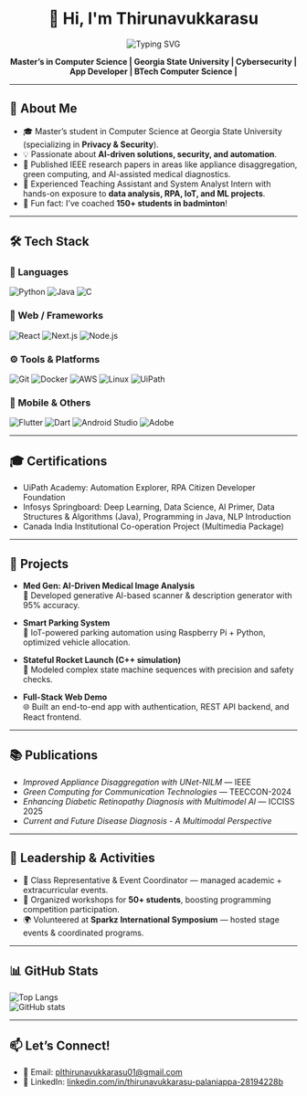 <h1 align="center">👋 Hi, I'm Thirunavukkarasu </h1>

<p align="center">
  <img src="https://readme-typing-svg.herokuapp.com?size=24&color=1E90FF&center=true&vCenter=true&width=650&lines=Computer+Enthusiastic;Always+Learning;Creative+Technologies" alt="Typing SVG">
</p>

<p align="center">
  <strong> Master’s in Computer Science | Georgia State University | Cybersecurity | App Developer | BTech Computer Science |</strong>
</p>

---

## 🌟 About Me
- 🎓 Master’s student in Computer Science at Georgia State University (specializing in **Privacy & Security**).  
- 💡 Passionate about **AI-driven solutions, security, and automation**.  
- 📑 Published IEEE research papers in areas like appliance disaggregation, green computing, and AI-assisted medical diagnostics.  
- 🔭 Experienced Teaching Assistant and System Analyst Intern with hands-on exposure to **data analysis, RPA, IoT, and ML projects**.  
- 🏸 Fun fact: I’ve coached **150+ students in badminton**!  

---

## 🛠️ Tech Stack

### 🚀 Languages  
![Python](https://img.shields.io/badge/Python-3776AB?style=for-the-badge&logo=python&logoColor=yellow)
![Java](https://img.shields.io/badge/Java-ED8B00?style=for-the-badge&logo=openjdk&logoColor=white)
![C](https://img.shields.io/badge/C-00599C?style=for-the-badge&logo=c&logoColor=white)

### 🎨 Web / Frameworks  
![React](https://img.shields.io/badge/React-20232A?style=for-the-badge&logo=react&logoColor=61DAFB)
![Next.js](https://img.shields.io/badge/Next.js-000000?style=for-the-badge&logo=nextdotjs&logoColor=white)
![Node.js](https://img.shields.io/badge/Node.js-339933?style=for-the-badge&logo=nodedotjs&logoColor=white)

### ⚙️ Tools & Platforms  
![Git](https://img.shields.io/badge/Git-F05032?style=for-the-badge&logo=git&logoColor=white)
![Docker](https://img.shields.io/badge/Docker-2496ED?style=for-the-badge&logo=docker&logoColor=white)
![AWS](https://img.shields.io/badge/AWS-FF9900?style=for-the-badge&logo=amazonaws&logoColor=white)
![Linux](https://img.shields.io/badge/Linux-FCC624?style=for-the-badge&logo=linux&logoColor=black)
![UiPath](https://img.shields.io/badge/UiPath-FF6F00?style=for-the-badge&logo=uipath&logoColor=white)

### 📱 Mobile & Others  
![Flutter](https://img.shields.io/badge/Flutter-02569B?style=for-the-badge&logo=flutter&logoColor=white)
![Dart](https://img.shields.io/badge/Dart-0175C2?style=for-the-badge&logo=dart&logoColor=white)
![Android Studio](https://img.shields.io/badge/Android_Studio-3DDC84?style=for-the-badge&logo=androidstudio&logoColor=white)
![Adobe](https://img.shields.io/badge/Adobe-FF0000?style=for-the-badge&logo=adobe&logoColor=white)

---

## 🎓 Certifications
- UiPath Academy: Automation Explorer, RPA Citizen Developer Foundation  
- Infosys Springboard: Deep Learning, Data Science, AI Primer, Data Structures & Algorithms (Java), Programming in Java, NLP Introduction  
- Canada India Institutional Co-operation Project (Multimedia Package)  

---

## 🚀 Projects
- **Med Gen: AI-Driven Medical Image Analysis**  
  🧠 Developed generative AI-based scanner & description generator with 95% accuracy.  

- **Smart Parking System**  
  🚗 IoT-powered parking automation using Raspberry Pi + Python, optimized vehicle allocation.  

- **Stateful Rocket Launch (C++ simulation)**  
  🚀 Modeled complex state machine sequences with precision and safety checks.  

- **Full-Stack Web Demo**  
  🌐 Built an end-to-end app with authentication, REST API backend, and React frontend.  

---

## 📚 Publications
- *Improved Appliance Disaggregation with UNet-NILM* — IEEE  
- *Green Computing for Communication Technologies* — TEECCON-2024  
- *Enhancing Diabetic Retinopathy Diagnosis with Multimodel AI* — ICCISS 2025  
- *Current and Future Disease Diagnosis - A Multimodal Perspective*  

---

## 🏅 Leadership & Activities
- 🎤 Class Representative & Event Coordinator — managed academic + extracurricular events.  
- 📢 Organized workshops for **50+ students**, boosting programming competition participation.  
- 🌍 Volunteered at **Sparkz International Symposium** — hosted stage events & coordinated programs.  

---

## 📊 GitHub Stats
![Top Langs](https://github-readme-stats.vercel.app/api/top-langs/?username=thiruna31&layout=compact&theme=tokyonight)  
![GitHub stats](https://github-readme-stats.vercel.app/api?username=thiruna31&show_icons=true&theme=radical)  

---

## 📫 Let’s Connect!
- 📧 Email: [plthirunavukkarasu01@gmail.com](mailto:plthirunavukkarasu01@gmail.com)  
- 🔗 LinkedIn: [linkedin.com/in/thirunavukkarasu-palaniappa-28194228b](https://www.linkedin.com/in/thirunavukkarasu-palaniappa-28194228b/)  
